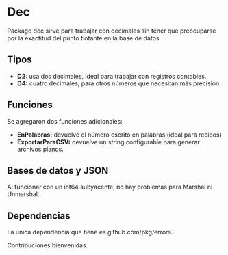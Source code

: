 # Dec

Package dec sirve para trabajar con decimales sin tener que preocuparse por la exactitud del punto flotante en la base de datos.

## Tipos

- **D2:** usa dos decimales, ideal para trabajar con registros contables.
- **D4:** cuatro decimales, para otros números que necesitan más precisión.

## Funciones

Se agregaron dos funciones adicionales:

- **EnPalabras:** devuelve el número escrito en palabras (ideal para recibos)
- **ExportarParaCSV:** devuelve un string configurable para generar archivos planos.

## Bases de datos y JSON

Al funcionar con un int64 subyacente, no hay problemas para Marshal ni Unmarshal.

## Dependencias

La única dependencia que tiene es github.com/pkg/errors.

Contribuciones bienvenidas.
